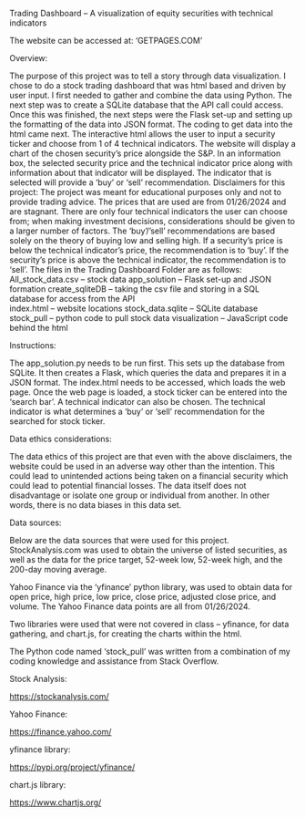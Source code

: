 Trading Dashboard – A visualization of equity securities with technical indicators


The website can be accessed at: ‘GETPAGES.COM’

Overview:

The purpose of this project was to tell a story through data visualization. I chose to do a stock trading dashboard that was html based and driven by user input. I first needed to gather and combine the data using Python. The next step was to create a SQLite database that the API call could access. Once this was finished, the next steps were the Flask set-up and setting up the formatting of the data into JSON format. The coding to get data into the html came next. The interactive html allows the user to input a security ticker and choose from 1 of 4 technical indicators. The website will display a chart of the chosen security’s price alongside the S&P. In an information box, the selected security price and the technical indicator price along with information about that indicator will be displayed. The indicator that is selected will provide a ‘buy’ or ‘sell’ recommendation. 
Disclaimers for this project:
The project was meant for educational purposes only and not to provide trading advice. The prices that are used are from 01/26/2024 and are stagnant. There are only four technical indicators the user can choose from; when making investment decisions, considerations should be given to a larger number of factors. The ‘buy’/’sell’ recommendations are based solely on the theory of buying low and selling high. If a security’s price is below the technical indicator’s price, the recommendation is to ‘buy’. If the security’s price is above the technical indicator, the recommendation is to ‘sell’.
The files in the Trading Dashboard Folder are as follows:
All_stock_data.csv – stock data 
app_solution – Flask set-up and JSON formation
create_sqliteDB – taking the csv file and storing in a SQL database for access from the API                           
index.html – website locations
stock_data.sqlite – SQLite database
stock_pull – python code to pull stock data
visualization – JavaScript code behind the html

Instructions:

The app_solution.py needs to be run first. This sets up the database from SQLite. It then creates a Flask, which queries the data and prepares it in a JSON format. The index.html needs to be accessed, which loads the web page. Once the web page is loaded, a stock ticker can be entered into the ‘search bar’. A technical indicator can also be chosen. The technical indicator is what determines a ‘buy’ or ‘sell’ recommendation for the searched for stock ticker.



Data ethics considerations:

The data ethics of this project are that even with the above disclaimers, the website could be used in an adverse way other than the intention. This could lead to unintended actions being taken on a financial security which could lead to potential financial losses. The data itself does not disadvantage or isolate one group or individual from another. In other words, there is no data biases in this data set. 


Data sources:

Below are the data sources that were used for this project. StockAnalysis.com was used to obtain the universe of listed securities, as well as the data for the price target, 52-week low, 52-week high, and the 200-day moving average. 

Yahoo Finance via the ‘yfinance’ python library, was used to obtain data for open price, high price, low price, close price, adjusted close price, and volume. The Yahoo Finance data points are all from 01/26/2024.

Two libraries were used that were not covered in class – yfinance, for data gathering, and chart.js, for creating the charts within the html.

The Python code named ‘stock_pull’ was written from a combination of my coding knowledge and assistance from Stack Overflow.


Stock Analysis:

https://stockanalysis.com/

Yahoo Finance:

https://finance.yahoo.com/ 

yfinance library:

https://pypi.org/project/yfinance/

chart.js library:

https://www.chartjs.org/



